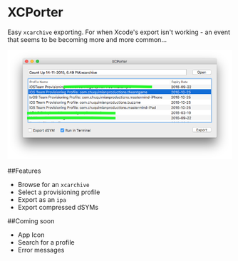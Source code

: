# XCPorter
Easy `xcarchive` exporting. For when Xcode's export isn't working - an event that seems to be becoming more and more common...

![screenshot](https://raw.githubusercontent.com/Jugale/XCPorter/master/image.png)

##Features
- Browse for an `xcarchive`
- Select a provisioning profile
- Export as an `ipa`
- Export compressed dSYMs

##Coming soon
- App Icon
- Search for a profile
- Error messages
